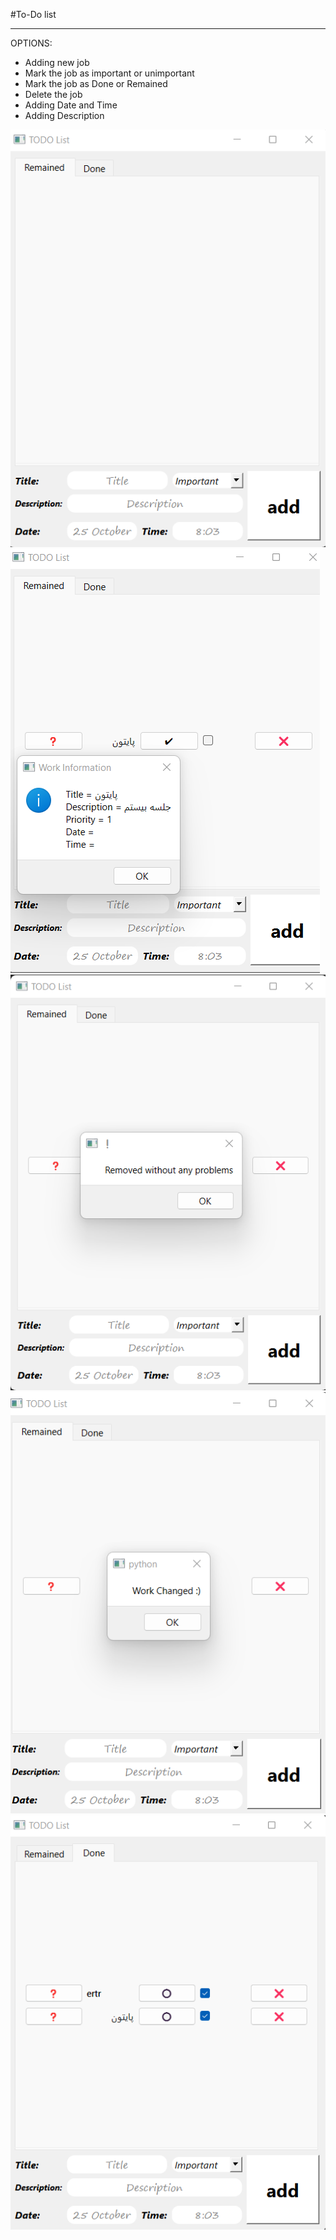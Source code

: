 #To-Do list

----

OPTIONS: 
* Adding new job
* Mark the job as important or unimportant
* Mark the job as Done or Remained
* Delete the job 
* Adding Date and Time
* Adding Description

 ![](img/img.png)
![](img/img_1.png)
![](img/img_2.png)
![](img/img_3.png)
![](img/img_4.png)